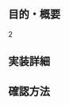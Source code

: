 ## 目的・概要
2
## 実装詳細

## 確認方法

<!--
## スクリーンショット
| 変更前 | 変更後 |
| - | - |
|<img src="" width="320px">|<img src="" width="320px">|
-->